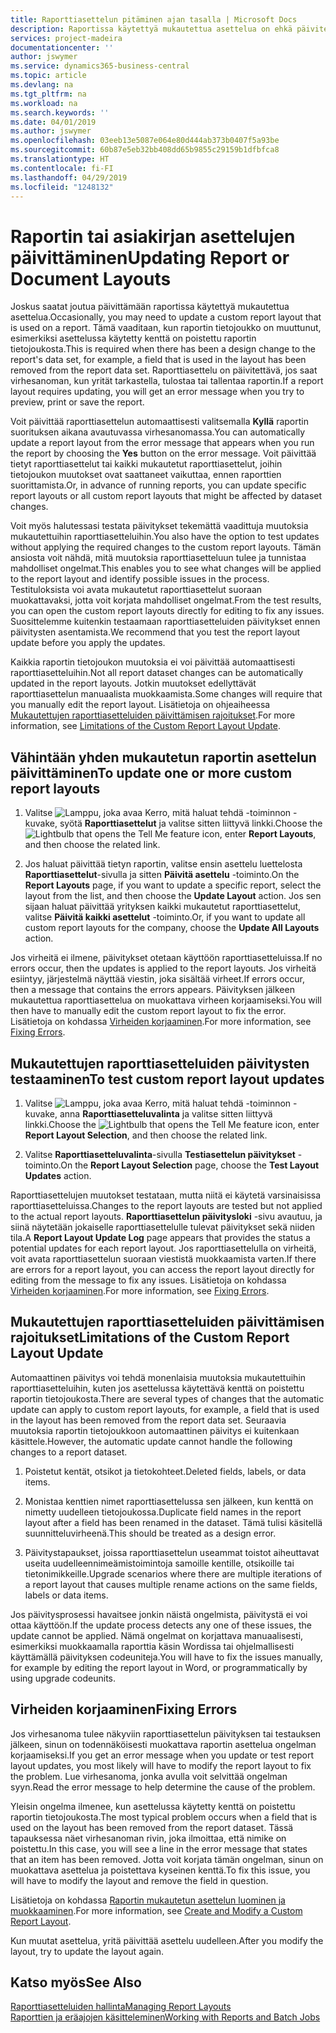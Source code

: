 ```yaml
---
title: Raporttiasettelun pitäminen ajan tasalla | Microsoft Docs
description: Raportissa käytettyä mukautettua asettelua on ehkä päivitettävä. Tämä vaaditaan, kun raportin tietojoukko on muuttunut, esimerkiksi asettelussa käytetty kenttä on poistettu raportin tietojoukosta.
services: project-madeira
documentationcenter: ''
author: jswymer
ms.service: dynamics365-business-central
ms.topic: article
ms.devlang: na
ms.tgt_pltfrm: na
ms.workload: na
ms.search.keywords: ''
ms.date: 04/01/2019
ms.author: jswymer
ms.openlocfilehash: 03eeb13e5087e064e80d444ab373b0407f5a93be
ms.sourcegitcommit: 60b87e5eb32bb408dd65b9855c29159b1dfbfca8
ms.translationtype: HT
ms.contentlocale: fi-FI
ms.lasthandoff: 04/29/2019
ms.locfileid: "1248132"
---
```

# <a name="updating-report-or-document-layouts"></a><span data-ttu-id="c0f76-104">Raportin tai asiakirjan asettelujen päivittäminen</span><span class="sxs-lookup"><span data-stu-id="c0f76-104">Updating Report or Document Layouts</span></span>
<span data-ttu-id="c0f76-105">Joskus saatat joutua päivittämään raportissa käytettyä mukautettua asettelua.</span><span class="sxs-lookup"><span data-stu-id="c0f76-105">Occasionally, you may need to update a custom report layout that is used on a report.</span></span> <span data-ttu-id="c0f76-106">Tämä vaaditaan, kun raportin tietojoukko on muuttunut, esimerkiksi asettelussa käytetty kenttä on poistettu raportin tietojoukosta.</span><span class="sxs-lookup"><span data-stu-id="c0f76-106">This is required when there has been a design change to the report's data set, for example, a field that is used in the layout has been removed from the report data set.</span></span> <span data-ttu-id="c0f76-107">Raporttiasettelu on päivitettävä, jos saat virhesanoman, kun yrität tarkastella, tulostaa tai tallentaa raportin.</span><span class="sxs-lookup"><span data-stu-id="c0f76-107">If a report layout requires updating, you will get an error message when you try to preview, print or save the report.</span></span>  

<span data-ttu-id="c0f76-108">Voit päivittää raporttiasettelun automaattisesti valitsemalla **Kyllä** raportin suorituksen aikana avautuvassa virhesanomassa.</span><span class="sxs-lookup"><span data-stu-id="c0f76-108">You can automatically update a report layout from the error message that appears when you run the report by choosing the **Yes** button on the error message.</span></span> <span data-ttu-id="c0f76-109">Voit päivittää tietyt raporttiasettelut tai kaikki mukautetut raporttiasettelut, joihin tietojoukon muutokset ovat saattaneet vaikuttaa, ennen raporttien suorittamista.</span><span class="sxs-lookup"><span data-stu-id="c0f76-109">Or, in advance of running reports, you can update specific report layouts or all custom report layouts that might be affected by dataset changes.</span></span>  

<span data-ttu-id="c0f76-110">Voit myös halutessasi testata päivitykset tekemättä vaadittuja muutoksia mukautettuihin raporttiasetteluihin.</span><span class="sxs-lookup"><span data-stu-id="c0f76-110">You also have the option to test updates without applying the required changes to the custom report layouts.</span></span> <span data-ttu-id="c0f76-111">Tämän ansiosta voit nähdä, mitä muutoksia raporttiasetteluun tulee ja tunnistaa mahdolliset ongelmat.</span><span class="sxs-lookup"><span data-stu-id="c0f76-111">This enables you to see what changes will be applied to the report layout and identify possible issues in the process.</span></span> <span data-ttu-id="c0f76-112">Testituloksista voi avata mukautetut raporttiasettelut suoraan muokattavaksi, jotta voit korjata mahdolliset ongelmat.</span><span class="sxs-lookup"><span data-stu-id="c0f76-112">From the test results, you can open the custom report layouts directly for editing to fix any issues.</span></span> <span data-ttu-id="c0f76-113">Suosittelemme kuitenkin testaamaan raporttiasetteluiden päivitykset ennen päivitysten asentamista.</span><span class="sxs-lookup"><span data-stu-id="c0f76-113">We recommend that you test the report layout update before you apply the updates.</span></span>  

<span data-ttu-id="c0f76-114">Kaikkia raportin tietojoukon muutoksia ei voi päivittää automaattisesti raporttiasetteluihin.</span><span class="sxs-lookup"><span data-stu-id="c0f76-114">Not all report dataset changes can be automatically updated in the report layouts.</span></span> <span data-ttu-id="c0f76-115">Jotkin muutokset edellyttävät raporttiasettelun manuaalista muokkaamista.</span><span class="sxs-lookup"><span data-stu-id="c0f76-115">Some changes will require that you manually edit the report layout.</span></span> <span data-ttu-id="c0f76-116">Lisätietoja on ohjeaiheessa [Mukautettujen raporttiasetteluiden päivittämisen rajoitukset](ui-update-report-layouts.md#UpdateLimitations).</span><span class="sxs-lookup"><span data-stu-id="c0f76-116">For more information, see [Limitations of the Custom Report Layout Update](ui-update-report-layouts.md#UpdateLimitations).</span></span>  

## <a name="to-update-one-or-more-custom-report-layouts"></a><span data-ttu-id="c0f76-117">Vähintään yhden mukautetun raportin asettelun päivittäminen</span><span class="sxs-lookup"><span data-stu-id="c0f76-117">To update one or more custom report layouts</span></span>  

1.  <span data-ttu-id="c0f76-118">Valitse ![Lamppu, joka avaa Kerro, mitä haluat tehdä -toiminnon](media/ui-search/search_small.png "Kerro, mitä haluat tehdä") -kuvake, syötä **Raporttiasettelut** ja valitse sitten liittyvä linkki.</span><span class="sxs-lookup"><span data-stu-id="c0f76-118">Choose the ![Lightbulb that opens the Tell Me feature](media/ui-search/search_small.png "Tell me what you want to do") icon, enter **Report Layouts**, and then choose the related link.</span></span>  

2.  <span data-ttu-id="c0f76-119">Jos haluat päivittää tietyn raportin, valitse ensin asettelu luettelosta **Raporttiasettelut**-sivulla ja sitten **Päivitä asettelu** -toiminto.</span><span class="sxs-lookup"><span data-stu-id="c0f76-119">On the **Report Layouts** page, if you want to update a specific report, select the layout from the list, and then choose the **Update Layout** action.</span></span> <span data-ttu-id="c0f76-120">Jos sen sijaan haluat päivittää yrityksen kaikki mukautetut raporttiasettelut, valitse **Päivitä kaikki asettelut** -toiminto.</span><span class="sxs-lookup"><span data-stu-id="c0f76-120">Or, if you want to update all custom report layouts for the company, choose the **Update All Layouts** action.</span></span>  

<span data-ttu-id="c0f76-121">Jos virheitä ei ilmene, päivitykset otetaan käyttöön raporttiasetteluissa.</span><span class="sxs-lookup"><span data-stu-id="c0f76-121">If no errors occur, then the updates is applied to the report layouts.</span></span> <span data-ttu-id="c0f76-122">Jos virheitä esiintyy, järjestelmä näyttää viestin, joka sisältää virheet.</span><span class="sxs-lookup"><span data-stu-id="c0f76-122">If errors occur, then a message that contains the errors appears.</span></span> <span data-ttu-id="c0f76-123">Päivityksen jälkeen mukautettua raporttiasettelua on muokattava virheen korjaamiseksi.</span><span class="sxs-lookup"><span data-stu-id="c0f76-123">You will then have to manually edit the custom report layout to fix the error.</span></span> <span data-ttu-id="c0f76-124">Lisätietoja on kohdassa [Virheiden korjaaminen](ui-update-report-layouts.md#FixErrors).</span><span class="sxs-lookup"><span data-stu-id="c0f76-124">For more information, see [Fixing Errors](ui-update-report-layouts.md#FixErrors).</span></span>  

## <a name="to-test-custom-report-layout-updates"></a><span data-ttu-id="c0f76-125">Mukautettujen raporttiasetteluiden päivitysten testaaminen</span><span class="sxs-lookup"><span data-stu-id="c0f76-125">To test custom report layout updates</span></span>  

1.  <span data-ttu-id="c0f76-126">Valitse ![Lamppu, joka avaa Kerro, mitä haluat tehdä -toiminnon](media/ui-search/search_small.png "Kerro, mitä haluat tehdä") -kuvake, anna **Raporttiasetteluvalinta** ja valitse sitten liittyvä linkki.</span><span class="sxs-lookup"><span data-stu-id="c0f76-126">Choose the ![Lightbulb that opens the Tell Me feature](media/ui-search/search_small.png "Tell me what you want to do") icon, enter **Report Layout Selection**, and then choose the related link.</span></span>  

2.  <span data-ttu-id="c0f76-127">Valitse **Raporttiasetteluvalinta**-sivulla **Testiasettelun päivitykset** -toiminto.</span><span class="sxs-lookup"><span data-stu-id="c0f76-127">On the **Report Layout Selection** page, choose the **Test Layout Updates** action.</span></span>  

 <span data-ttu-id="c0f76-128">Raporttiasettelujen muutokset testataan, mutta niitä ei käytetä varsinaisissa raporttiasetteluissa.</span><span class="sxs-lookup"><span data-stu-id="c0f76-128">Changes to the report layouts are tested but not applied to the actual report layouts.</span></span> <span data-ttu-id="c0f76-129">**Raporttiasettelun päivitysloki** -sivu avautuu, ja siinä näytetään jokaiselle raporttiasettelulle tulevat päivitykset sekä niiden tila.</span><span class="sxs-lookup"><span data-stu-id="c0f76-129">A **Report Layout Update Log** page appears that provides the status a potential updates for each report layout.</span></span> <span data-ttu-id="c0f76-130">Jos raporttiasettelulla on virheitä, voit avata raporttiasettelun suoraan viestistä muokkaamista varten.</span><span class="sxs-lookup"><span data-stu-id="c0f76-130">If there are errors for a report layout, you can access the report layout directly for editing from the message to fix any issues.</span></span> <span data-ttu-id="c0f76-131">Lisätietoja on kohdassa [Virheiden korjaaminen](ui-update-report-layouts.md#FixErrors).</span><span class="sxs-lookup"><span data-stu-id="c0f76-131">For more information, see [Fixing Errors](ui-update-report-layouts.md#FixErrors).</span></span>  

##  <a name="UpdateLimitations"></a> <span data-ttu-id="c0f76-132">Mukautettujen raporttiasetteluiden päivittämisen rajoitukset</span><span class="sxs-lookup"><span data-stu-id="c0f76-132">Limitations of the Custom Report Layout Update</span></span>  
 <span data-ttu-id="c0f76-133">Automaattinen päivitys voi tehdä monenlaisia muutoksia mukautettuihin raporttiasetteluihin, kuten jos asettelussa käytettävä kenttä on poistettu raportin tietojoukosta.</span><span class="sxs-lookup"><span data-stu-id="c0f76-133">There are several types of changes that the automatic update can apply to custom report layouts, for example, a field that is used in the layout has been removed from the report data set.</span></span> <span data-ttu-id="c0f76-134">Seuraavia muutoksia raportin tietojoukkoon automaattinen päivitys ei kuitenkaan käsittele.</span><span class="sxs-lookup"><span data-stu-id="c0f76-134">However, the automatic update cannot handle the following changes to a report dataset.</span></span>  

1.  <span data-ttu-id="c0f76-135">Poistetut kentät, otsikot ja tietokohteet.</span><span class="sxs-lookup"><span data-stu-id="c0f76-135">Deleted fields, labels, or data items.</span></span>  

2.  <span data-ttu-id="c0f76-136">Monistaa kenttien nimet raporttiasettelussa sen jälkeen, kun kenttä on nimetty uudelleen tietojoukossa.</span><span class="sxs-lookup"><span data-stu-id="c0f76-136">Duplicate field names in the report layout after a field has been renamed in the dataset.</span></span> <span data-ttu-id="c0f76-137">Tämä tulisi käsitellä suunnitteluvirheenä.</span><span class="sxs-lookup"><span data-stu-id="c0f76-137">This should be treated as a design error.</span></span>  

3.  <span data-ttu-id="c0f76-138">Päivitystapaukset, joissa raporttiasettelun useammat toistot aiheuttavat useita uudelleennimeämistoimintoja samoille kentille, otsikoille tai tietonimikkeille.</span><span class="sxs-lookup"><span data-stu-id="c0f76-138">Upgrade scenarios where there are multiple iterations of a report layout that causes multiple rename actions on the same fields, labels or data items.</span></span>  

 <span data-ttu-id="c0f76-139">Jos päivitysprosessi havaitsee jonkin näistä ongelmista, päivitystä ei voi ottaa käyttöön.</span><span class="sxs-lookup"><span data-stu-id="c0f76-139">If the update process detects any one of these issues, the update cannot be applied.</span></span> <span data-ttu-id="c0f76-140">Nämä ongelmat on korjattava manuaalisesti, esimerkiksi muokkaamalla raporttia käsin Wordissa tai ohjelmallisesti käyttämällä päivityksen codeuniteja.</span><span class="sxs-lookup"><span data-stu-id="c0f76-140">You will have to fix the issues manually, for example by editing the report layout in Word, or programmatically by using upgrade codeunits.</span></span>  

##  <a name="FixErrors"></a> <span data-ttu-id="c0f76-141">Virheiden korjaaminen</span><span class="sxs-lookup"><span data-stu-id="c0f76-141">Fixing Errors</span></span>  
 <span data-ttu-id="c0f76-142">Jos virhesanoma tulee näkyviin raporttiasettelun päivityksen tai testauksen jälkeen, sinun on todennäköisesti muokattava raportin asettelua ongelman korjaamiseksi.</span><span class="sxs-lookup"><span data-stu-id="c0f76-142">If you get an error message when you update or test report layout updates, you most likely will have to modify the report layout to fix the problem.</span></span> <span data-ttu-id="c0f76-143">Lue virhesanoma, jonka avulla voit selvittää ongelman syyn.</span><span class="sxs-lookup"><span data-stu-id="c0f76-143">Read the error message to help determine the cause of the problem.</span></span>  

 <span data-ttu-id="c0f76-144">Yleisin ongelma ilmenee, kun asettelussa käytetty kenttä on poistettu raportin tietojoukosta.</span><span class="sxs-lookup"><span data-stu-id="c0f76-144">The most typical problem occurs when a field that is used on the layout has been removed from the report dataset.</span></span> <span data-ttu-id="c0f76-145">Tässä tapauksessa näet virhesanoman rivin, joka ilmoittaa, että nimike on poistettu.</span><span class="sxs-lookup"><span data-stu-id="c0f76-145">In this case, you will see a line in the error message that states that an item has been removed.</span></span> <span data-ttu-id="c0f76-146">Jotta voit korjata tämän ongelman, sinun on muokattava asettelua ja poistettava kyseinen kenttä.</span><span class="sxs-lookup"><span data-stu-id="c0f76-146">To fix this issue, you will have to modify the layout and remove the field in question.</span></span>  

 <span data-ttu-id="c0f76-147">Lisätietoja on kohdassa [Raportin mukautetun asettelun luominen ja muokkaaminen](ui-how-create-custom-report-layout.md#ModifyCustomLayout).</span><span class="sxs-lookup"><span data-stu-id="c0f76-147">For more information, see [Create and Modify a Custom Report Layout](ui-how-create-custom-report-layout.md#ModifyCustomLayout).</span></span>  

 <span data-ttu-id="c0f76-148">Kun muutat asettelua, yritä päivittää asettelu uudelleen.</span><span class="sxs-lookup"><span data-stu-id="c0f76-148">After you modify the layout, try to update the layout again.</span></span>  

## <a name="see-also"></a><span data-ttu-id="c0f76-149">Katso myös</span><span class="sxs-lookup"><span data-stu-id="c0f76-149">See Also</span></span>  
 [<span data-ttu-id="c0f76-150">Raporttiasetteluiden hallinta</span><span class="sxs-lookup"><span data-stu-id="c0f76-150">Managing Report Layouts</span></span>](ui-manage-report-layouts.md)  
 [<span data-ttu-id="c0f76-151">Raporttien ja eräajojen käsitteleminen</span><span class="sxs-lookup"><span data-stu-id="c0f76-151">Working with Reports and Batch Jobs</span></span>](ui-work-report.md)  
